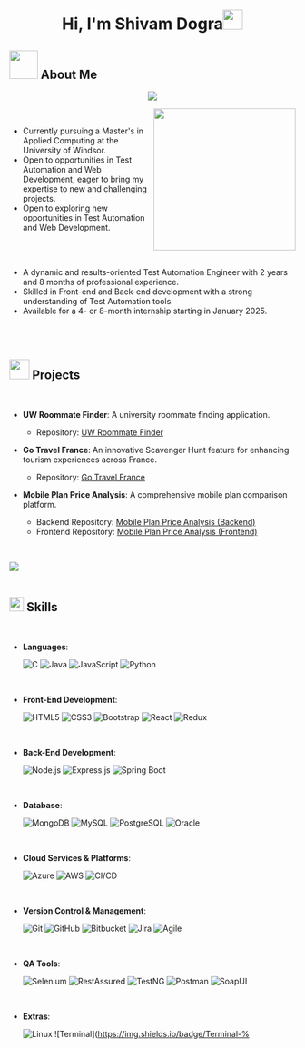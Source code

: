 <h1 align="center"><b>Hi, I'm Shivam Dogra</b><img src="https://media.giphy.com/media/hvRJCLFzcasrR4ia7z/giphy.gif" width="35"></h1>

 ## <picture><img src="https://media.giphy.com/media/f6hnhHkks8bk4jwjh3/giphy.gif" width="50px"></picture> **About Me**

<p align="center">
  <a href="https://github.com/DenverCoder1/readme-typing-svg">
    <img src="https://readme-typing-svg.herokuapp.com?font=Fira+Code&color=%231572B6&size=24&center=true&vCenter=true&width=500&height=45&lines=Master+of+Applied+Computing;Test+Automation;Web+Development;">
  </a>
</p>

<picture> <img align="right" src="https://media.giphy.com/media/4Zo41lhzKt6iZ8xff9/giphy.gif" width="250px"></picture>

<br>

- Currently pursuing a Master's in Applied Computing at the University of Windsor.
- Open to opportunities in Test Automation and Web Development, eager to bring my expertise to new and challenging projects.
- Open to exploring new opportunities in Test Automation and Web Development.

<br><br>


- A dynamic and results-oriented Test Automation Engineer with 2 years and 8 months of professional experience.
- Skilled in Front-end and Back-end development with a strong understanding of Test Automation tools.
- Available for a 4- or 8-month internship starting in January 2025.


<br><br>

## <img src="https://media.giphy.com/media/4kBMliTfWfsY4/giphy.gif" width="35"><b> Projects </b>
<br>

- **UW Roommate Finder**: A university roommate finding application.
   - Repository: [UW Roommate Finder](https://github.com/Shivam-Dogra/UW_RoommateFinder)
  
- **Go Travel France**: An innovative Scavenger Hunt feature for enhancing tourism experiences across France.
   - Repository: [Go Travel France](https://github.com/Shivam-Dogra/GoTravelFrance)

- **Mobile Plan Price Analysis**: A comprehensive mobile plan comparison platform.
   - Backend Repository: [Mobile Plan Price Analysis (Backend)](https://github.com/Shivam-Dogra/MobilePlanPriceAnalysis)
   - Frontend Repository: [Mobile Plan Price Analysis (Frontend)](https://github.com/Shivam-Dogra/MobilePlanPriceAnalysis_Frontend)

<br>

<img src="https://user-images.githubusercontent.com/73097560/115834477-dbab4500-a447-11eb-908a-139a6edaec5c.gif"><br><br>

## <img src="https://media2.giphy.com/media/QssGEmpkyEOhBCb7e1/giphy.gif?cid=ecf05e47a0n3gi1bfqntqmob8g9aid1oyj2wr3ds3mg700bl&rid=giphy.gif" width="25"><b> Skills</b>
<br>

<p align="center">

- **Languages**:
    
    ![C](https://img.shields.io/badge/C%20-%232370ED.svg?style=for-the-badge&logo=c&logoColor=white)
    ![Java](https://img.shields.io/badge/Java-%23ED8B00.svg?style=for-the-badge&logo=java&logoColor=white)
    ![JavaScript](https://img.shields.io/badge/JavaScript%20-%23F7DF1E.svg?style=for-the-badge&logo=javascript&logoColor=black)
    ![Python](https://img.shields.io/badge/Python-%2314354C.svg?style=for-the-badge&logo=python&logoColor=white)

<br>   
    
- **Front-End Development**:

   ![HTML5](https://img.shields.io/badge/HTML5%20-%23E34F26.svg?style=for-the-badge&logo=html5&logoColor=white)
   ![CSS3](https://img.shields.io/badge/CSS%20-%231572B6.svg?style=for-the-badge&logo=css3&logoColor=white)
   ![Bootstrap](https://img.shields.io/badge/Bootstrap%20-%23563D7C.svg?style=for-the-badge&logo=bootstrap&logoColor=white)
   ![React](https://img.shields.io/badge/React%20-%2320232a.svg?style=for-the-badge&logo=react&logoColor=%2361DAFB)
   ![Redux](https://img.shields.io/badge/Redux%20-%23764ABC.svg?style=for-the-badge&logo=redux&logoColor=white)

<br>

- **Back-End Development**:

   ![Node.js](https://img.shields.io/badge/Node.js%20-%23339933.svg?style=for-the-badge&logo=node.js&logoColor=white)
   ![Express.js](https://img.shields.io/badge/Express.js%20-%23000000.svg?style=for-the-badge&logo=express&logoColor=white)
   ![Spring Boot](https://img.shields.io/badge/Spring%20Boot%20-%236DB33F.svg?style=for-the-badge&logo=spring&logoColor=white)

<br>

- **Database**:

   ![MongoDB](https://img.shields.io/badge/MongoDB-%2347A248.svg?style=for-the-badge&logo=mongodb&logoColor=white)
   ![MySQL](https://img.shields.io/badge/MySQL-%2300f.svg?style=for-the-badge&logo=mysql&logoColor=white)
   ![PostgreSQL](https://img.shields.io/badge/PostgreSQL-%23316192.svg?style=for-the-badge&logo=postgresql&logoColor=white)
   ![Oracle](https://img.shields.io/badge/Oracle-%23F00000.svg?style=for-the-badge&logo=oracle&logoColor=white)

<br>

- **Cloud Services & Platforms**:

    ![Azure](https://img.shields.io/badge/Azure%20-%230072C6.svg?style=for-the-badge&logo=microsoft-azure&logoColor=white)
    ![AWS](https://img.shields.io/badge/AWS%20-%23232F3E.svg?style=for-the-badge&logo=amazon-aws&logoColor=white)
    ![CI/CD](https://img.shields.io/badge/CI%2FCD%20-%23E34F26.svg?style=for-the-badge&logo=ci%2Fcd&logoColor=white)

<br>

- **Version Control & Management**:

    ![Git](https://img.shields.io/badge/Git-%23F05033.svg?style=for-the-badge&logo=git&logoColor=white)
    ![GitHub](https://img.shields.io/badge/GitHub-%23121011.svg?style=for-the-badge&logo=github&logoColor=white)
    ![Bitbucket](https://img.shields.io/badge/Bitbucket-%230047B3.svg?style=for-the-badge&logo=bitbucket&logoColor=white)
    ![Jira](https://img.shields.io/badge/Jira-%230052CC.svg?style=for-the-badge&logo=jira&logoColor=white)
    ![Agile](https://img.shields.io/badge/Agile-%23000000.svg?style=for-the-badge&logo=agile&logoColor=white)

<br>

- **QA Tools**:

    ![Selenium](https://img.shields.io/badge/Selenium-%2343B02A.svg?style=for-the-badge&logo=selenium&logoColor=white)
    ![RestAssured](https://img.shields.io/badge/RestAssured-%23143635.svg?style=for-the-badge&logo=rest-assured&logoColor=white)
    ![TestNG](https://img.shields.io/badge/TestNG-%2320232a.svg?style=for-the-badge&logo=testng&logoColor=white)
    ![Postman](https://img.shields.io/badge/Postman-%23FF6C37.svg?style=for-the-badge&logo=postman&logoColor=white)
    ![SoapUI](https://img.shields.io/badge/SoapUI-%2342433A.svg?style=for-the-badge&logo=soapui&logoColor=white)

<br>

- **Extras**:

    ![Linux](https://img.shields.io/badge/Linux-FCC624?style=for-the-badge&logo=linux&logoColor=black)
    ![Terminal](https://img.shields.io/badge/Terminal-%
